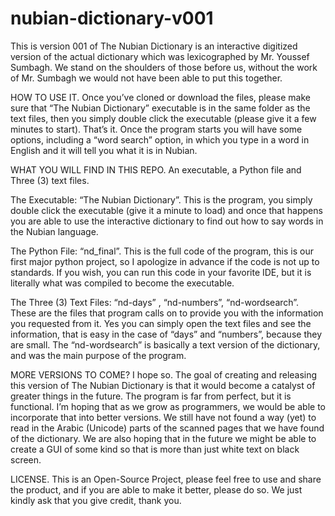# nubian-dictionary-v001
This is version 001 of The Nubian Dictionary is an interactive digitized version of the actual dictionary which was lexicographed by Mr. Youssef Sumbagh.
We stand on the shoulders of those before us, without the work of Mr. Sumbagh we would not have been able to put this together.

HOW TO USE IT.
Once you’ve cloned or download the files, please make sure that “The Nubian Dictionary” executable is in the same folder as the text files, then you simply double click the executable (please give it a few minutes to start).
That’s it.
Once the program starts you will have some options, including a “word search” option, in which you type in a word in English and it will tell you what it is in Nubian.


WHAT YOU WILL FIND IN THIS REPO.
An executable, a Python file and Three (3) text files. 

The Executable: “The Nubian Dictionary”.
This is the program, you simply double click the executable (give it a minute to load) and once that happens you are able to use the interactive dictionary to find out how to say words in the Nubian language.

The Python File: “nd_final”.
This is the full code of the program, this is our first major python project, so I apologize in advance if the code is not up to standards. If you wish, you can run this code in your favorite IDE, but it is literally what was compiled to become the executable.

The Three (3) Text Files: “nd-days” , “nd-numbers”, “nd-wordsearch”.
These are the files that program calls on to provide you with the information you requested from it.
Yes you can simply open the text files and see the information, that is easy in the case of “days” and “numbers”, because they are small.
The “nd-wordsearch” is basically a text version of the dictionary, and was the main purpose of the program.


MORE VERSIONS TO COME?
I hope so. The goal of creating and releasing this version of The Nubian Dictionary is that it would become a catalyst of greater things in the future. The program is far from perfect, but it is functional. I’m hoping that as we grow as programmers, we would be able to incorporate that into better versions. We still have not found a way (yet) to read in the Arabic (Unicode) parts of the scanned pages that we have found of the dictionary. We are also hoping that in the future we might be able to create a GUI of some kind so that is more than just white text on black screen.


LICENSE.
This is an Open-Source Project, please feel free to use and share the product, and if you are able to make it better, please do so. We just kindly ask that you give credit, thank you.

